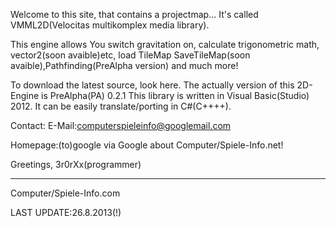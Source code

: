 Welcome to this site, that contains a projectmap...
It's called VMML2D(Velocitas multikomplex media library).

This engine allows You switch gravitation on, calculate trigonometric math, vector2(soon avaible)etc, load TileMap
SaveTileMap(soon avaible),Pathfinding(PreAlpha version) and much more!

To download the latest source, look here.
The actually version of this 2D-Engine is PreAlpha(PA) 0.2.1
This library is written in Visual Basic(Studio) 2012.
It can be easily translate/porting in C#(C++++).

Contact:
E-Mail:computerspieleinfo@googlemail.com

Homepage:(to)google via Google about Computer/Spiele-Info.net!

Greetings,
3r0rXx(programmer)

---------------------------------------------------------------------------------------------------------------------------
Computer/Spiele-Info.com


LAST UPDATE:26.8.2013(!)
